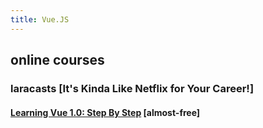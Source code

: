 ```yaml
---
title: Vue.JS
---
```



## online courses

### laracasts [It's Kinda Like Netflix for Your Career!]

#### [Learning Vue 1.0: Step By Step](https://laracasts.com/series/learning-vue-step-by-step) [almost-free]
